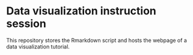 # Data visualization instruction session

This repository stores the Rmarkdown script and hosts the webpage of a data visualization tutorial.
